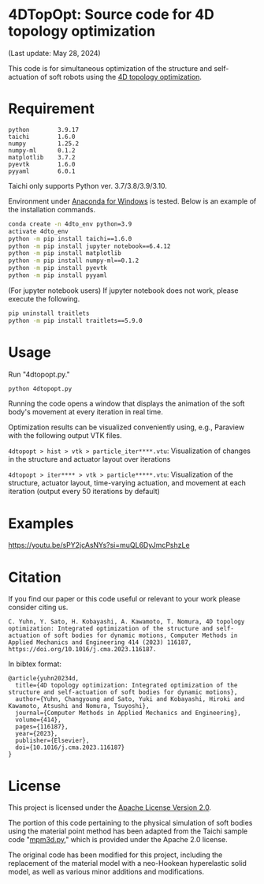# 4DTopOpt: Source code for 4D topology optimization 

(Last update: May 28, 2024)

This code is for simultaneous optimization of the structure and self-actuation of soft robots using the [4D topology optimization](https://doi.org/10.1016/j.cma.2023.116187).

# Requirement

```
python        3.9.17
taichi        1.6.0
numpy         1.25.2
numpy-ml      0.1.2
matplotlib    3.7.2
pyevtk        1.6.0
pyyaml        6.0.1
```

Taichi only supports Python ver. 3.7/3.8/3.9/3.10.

Environment under [Anaconda for Windows](https://www.anaconda.com/distribution/) is tested. Below is an example of the installation commands.

```bash
conda create -n 4dto_env python=3.9
activate 4dto_env
python -m pip install taichi==1.6.0
python -m pip install jupyter notebook==6.4.12
python -m pip install matplotlib
python -m pip install numpy-ml==0.1.2
python -m pip install pyevtk
python -m pip install pyyaml
```

(For jupyter notebook users) If jupyter notebook does not work, please execute the following.
```bash
pip uninstall traitlets
python -m pip install traitlets==5.9.0
```

# Usage

Run "4dtopopt.py."

```bash
python 4dtopopt.py
```

Running the code opens a window that displays the animation of the soft body's movement at every iteration in real time.

Optimization results can be visualized conveniently using, e.g., Paraview with the following output VTK files.

`4dtopopt > hist > vtk > particle_iter****.vtu`: Visualization of changes in the structure and actuator layout over iterations

`4dtopopt > iter**** > vtk > particle*****.vtu`: Visualization of the structure, actuator layout, time-varying actuation, and movement at each iteration (output every 50 iterations by default)

# Examples

https://youtu.be/sPY2jcAsNYs?si=muQL6DyJmcPshzLe

# Citation

If you find our paper or this code useful or relevant to your work please consider citing us.

```
C. Yuhn, Y. Sato, H. Kobayashi, A. Kawamoto, T. Nomura, 4D topology optimization: Integrated optimization of the structure and self-actuation of soft bodies for dynamic motions, Computer Methods in Applied Mechanics and Engineering 414 (2023) 116187, https://doi.org/10.1016/j.cma.2023.116187.
```

In bibtex format:

```
@article{yuhn20234d,
  title={4D topology optimization: Integrated optimization of the structure and self-actuation of soft bodies for dynamic motions},
  author={Yuhn, Changyoung and Sato, Yuki and Kobayashi, Hiroki and Kawamoto, Atsushi and Nomura, Tsuyoshi},
  journal={Computer Methods in Applied Mechanics and Engineering},
  volume={414},
  pages={116187},
  year={2023},
  publisher={Elsevier},
  doi={10.1016/j.cma.2023.116187}
}
```

# License

This project is licensed under the [Apache License Version 2.0](http://www.apache.org/licenses/LICENSE-2.0).

The portion of this code pertaining to the physical simulation of soft bodies using the material point method has been adapted from the Taichi sample code "[mpm3d.py](https://github.com/taichi-dev/taichi/blob/master/python/taichi/examples/simulation/mpm3d.py)," which is provided under the Apache 2.0 license.

The original code has been modified for this project, including the replacement of the material model with a neo-Hookean hyperelastic solid model, as well as various minor additions and modifications.
